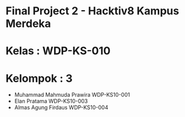 # Final Project 2 - Hacktiv8 Kampus Merdeka

# Kelas : WDP-KS-010

# Kelompok : 3

<ul>
  <li>Muhammad Mahmuda Prawira WDP-KS10-001</li>
  <li>Elan Pratama WDP-KS10-003</li>
  <li>Almas Agung Firdaus WDP-KS10-004</li>
</ul>
